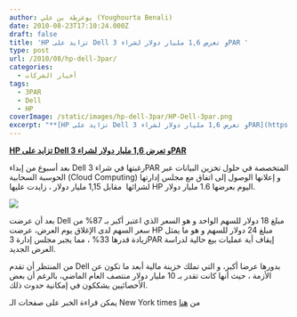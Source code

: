 ```yaml
---
author: يوغرطة بن علي (Youghourta Benali)
date: 2010-08-23T17:10:24.000Z
draft: false
title: 'HP تزايد على Dell و تعرض 1,6 مليار دولار لشراء 3PAR '
type: post
url: /2010/08/hp-dell-3par/
categories:
  - أخبار الشركات
tags:
  - 3PAR
  - Dell
  - HP
coverImage: /static/images/hp-dell-3par/HP-Dell-3par.png
excerpt: "**[HP تزايد على Dell و تعرض 1,6 مليار دولار لشراء 3PAR](https://www.it-scoop.com/2010/08/hp-dell-3par/)**\n\nبعد أسبوع من إبداء Dell رغبتها في شراء 3PAR المتخصصة في حلول تخزين البيانات عبر الحوسبة السحابية (Cloud Computing) و إعلانها الوصول إلى اتفاق مع مجلس إدارتها لشرائها \_مقابل 1,15"
---
```

**[HP تزايد على Dell و تعرض 1,6 مليار دولار لشراء 3PAR](https://www.it-scoop.com/2010/08/hp-dell-3par/)**

بعد أسبوع من إبداء Dell رغبتها في شراء 3PAR المتخصصة في حلول تخزين البيانات عبر الحوسبة السحابية (Cloud Computing) و إعلانها الوصول إلى اتفاق مع مجلس إدارتها لشرائها  مقابل 1,15 مليار دولار ، زايدت عليها HP اليوم بعرضها 1.6 مليار دولار.

![](/static/images/hp-dell-3par/HP-Dell-3par.png)

بعد أن عرضت Dell مبلغ 18 دولار للسهم الواحد و هو السعر الذي اعتبر أكبر بـ 87% من سعر السهم لدى الإغلاق يوم العرض، عرضت HP مبلغ 24 دولار للسهم و هو ما يمثل زيادة قدرها 33% ، مما يجبر مجلس إدارة 3PAR إيقاف أية عمليات بيع حالية لدراسة العرض الجديد.

من المنتظر أن تقدم Dell بدورها عرضا أكبر، و التي تملك خزينة مالية أبعد ما تكون عن الأزمة ، حيث أنها كانت تقدر بـ 10 مليار دولار منتصف العام الماضي، بالرغم أن بعض الأخصائيين يشككون في إمكانية حدوث ذلك.

يمكن قراءة الخبر على صفحات الـ New York times من [هنا](http://dealbook.blogs.nytimes.com/2010/08/23/hp-raises-offer-for-3par-in-1-6-billion-deal/)
